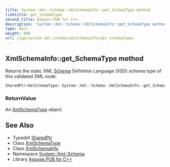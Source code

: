 ```yaml
---
title: System::Xml::Schema::XmlSchemaInfo::get_SchemaType method
linktitle: get_SchemaType
second_title: Aspose.PUB for C++
description: 'System::Xml::Schema::XmlSchemaInfo::get_SchemaType method. Returns the static XML Schema Definition Language (XSD) schema type of this validated XML node in C++.'
type: docs
weight: 900
url: /cpp/system.xml.schema/xmlschemainfo/get_schematype/
---
```

## XmlSchemaInfo::get_SchemaType method


Returns the static XML [Schema](../../) Definition Language (XSD) schema type of this validated XML node.

```cpp
SharedPtr<XmlSchemaType> System::Xml::Schema::XmlSchemaInfo::get_SchemaType() override
```


### ReturnValue

An [XmlSchemaType](../../xmlschematype/) object.

## See Also

* Typedef [SharedPtr](../../../system/sharedptr/)
* Class [XmlSchemaType](../../xmlschematype/)
* Class [XmlSchemaInfo](../)
* Namespace [System::Xml::Schema](../../)
* Library [Aspose.PUB for C++](../../../)
